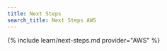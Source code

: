 ```yaml
---
title: Next Steps
search_title: Next Steps AWS
---
```


{% include learn/next-steps.md provider="AWS" %}